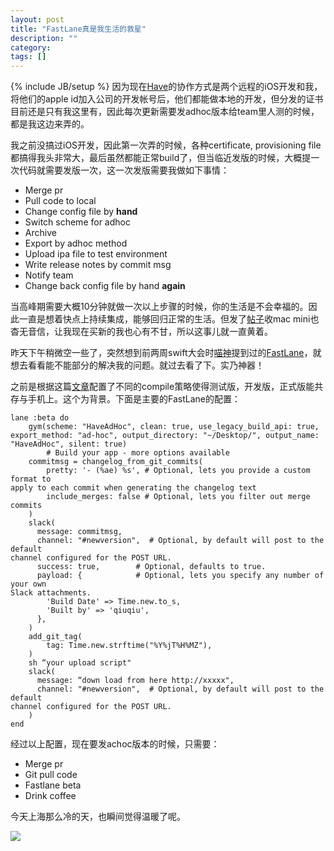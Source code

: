 ```yaml
---
layout: post
title: "FastLane真是我生活的救星"
description: ""
category: 
tags: []
---
```

{% include JB/setup %}
因为现在[Have](https://itunes.apple.com/cn/app/have/id1060985983)的协作方式是两个远程的iOS开发和我，将他们的apple
id加入公司的开发帐号后，他们都能做本地的开发，但分发的证书目前还是只有我这里有，因此每次更新需要发adhoc版本给team里人测的时候，都是我这边来弄的。

我之前没搞过iOS开发，因此第一次弄的时候，各种certificate, provisioning
file都搞得我头非常大，最后虽然都能正常build了，但当临近发版的时候，大概提一次代码就需要发版一次，这一次发版需要我做如下事情：

- Merge pr
- Pull code to local
- Change config file by **hand**
- Switch scheme for adhoc
- Archive
- Export by adhoc method
- Upload ipa file to test environment
- Write release notes by commit msg
- Notify team
- Change back config file by hand **again**

当高峰期需要大概10分钟就做一次以上步骤的时候，你的生活是不会幸福的。因此一直是想着快点上持续集成，能够回归正常的生活。但发了[帖子](http://www.v2ex.com/t/244046#reply4)收mac
mini也杳无音信，让我现在买新的我也心有不甘，所以这事儿就一直黄着。

昨天下午稍微空一些了，突然想到前两周swift大会时[喵神](http://onevcat.com)提到过的[FastLane](https://fastlane.tools)，就想去看看能不能部分的解决我的问题。就过去看了下。实乃神器！

之前是根据这篇[文章](https://engineering.circle.com/different-app-icons-for-beta-dev-and-release-builds/)配置了不同的compile策略使得测试版，开发版，正式版能共存与手机上。这个为背景。下面是主要的FastLane的配置：

    lane :beta do
        gym(scheme: "HaveAdHoc", clean: true, use_legacy_build_api: true,
    export_method: "ad-hoc", output_directory: "~/Desktop/", output_name:
    "HaveAdHoc", silent: true)
            # Build your app - more options available
        commitmsg = changelog_from_git_commits(
            pretty: '- (%ae) %s', # Optional, lets you provide a custom format to
    apply to each commit when generating the changelog text
            include_merges: false # Optional, lets you filter out merge commits
        )
        slack(
          message: commitmsg,
          channel: "#newversion",  # Optional, by default will post to the default
    channel configured for the POST URL.
          success: true,        # Optional, defaults to true.
          payload: {            # Optional, lets you specify any number of your own
    Slack attachments.
            'Build Date' => Time.new.to_s,
            'Built by' => 'qiuqiu',
          },
        )
        add_git_tag(
            tag: Time.new.strftime("%Y%jT%H%MZ"),
        )
        sh “your upload script"
        slack(
          message: “down load from here http://xxxxx",
          channel: "#newversion",  # Optional, by default will post to the default
    channel configured for the POST URL.
        )
    end

经过以上配置，现在要发achoc版本的时候，只需要：

- Merge pr
- Git pull code
- Fastlane beta
- Drink coffee

今天上海那么冷的天，也瞬间觉得温暖了呢。

![](https://ooo.0o0.ooo/2016/01/20/56a03dae09e52.jpg
)
